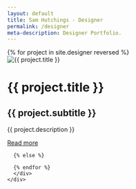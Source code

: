 ```yaml
---
layout: default
title: Sam Hutchings - Designer
permalink: /designer
meta-description: Designer Portfolio.
---
```

<div class="container-fluid">
  <div class="row d-flex align-items-center justify-content-center flex-column">
    <div class="col topMargin">
      {% for project in site.designer reversed %}
        <div class="card">
          <img class="card-img-top" src="{{ project.img }}" alt="{{ project.title }}">
          <div class="card-body">
            <h1 class="card-title">{{ project.title }}</h1>
            <h2 class="card-subtitle mb-2 text-muted">{{ project.subtitle }}</h2>
            <p class="card-text">{{ project.description }}</p>
            <a href="{{ project.url }}" class="btn btn-block btn-primary btn-lg">Read more</a>
          </div>
        </div>

      {% else %}

      {% endfor %}
      </div>
    </div>
  </div>
